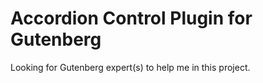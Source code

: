 # Accordion Control Plugin for Gutenberg
Looking for Gutenberg expert(s) to help me in this project. 